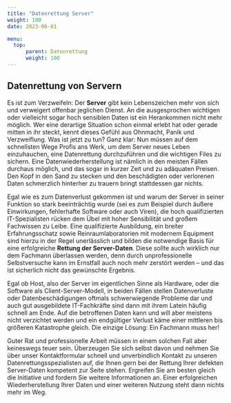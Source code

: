 ```yaml
---
title: "Datenrettung Server"
weight: 100
date: 2023-06-01

menu:
  top:
      parent: Datenrettung
      weight: 100
---
```


## Datenrettung von Servern

Es ist zum Verzweifeln: Der **Server** gibt kein Lebenszeichen mehr von sich und verweigert offenbar jeglichen Dienst. An die ausgesprochen wichtigen oder vielleicht sogar hoch sensiblen Daten ist ein Herankommen nicht mehr möglich. Wer eine derartige Situation schon einmal erlebt hat oder gerade mitten in ihr steckt, kennt dieses Gefühl aus Ohnmacht, Panik und Verzweiflung. Was ist jetzt zu tun? Ganz klar: Nun müssen auf dem schnellsten Wege Profis ans Werk, um dem Server neues Leben einzuhauchen, eine Datenrettung durchzuführen und die wichtigen Files zu sichern. Eine Datenwiederherstellung ist nämlich in den meisten Fällen durchaus möglich, und das sogar in kurzer Zeit und zu adäquaten Preisen. Den Kopf in den Sand zu stecken und den beschädigten oder verlorenen Daten schmerzlich hinterher zu trauern bringt stattdessen gar nichts.

Egal wie es zum Datenverlust gekommen ist und warum der Server in seiner Funktion so stark beeinträchtig wurde (sei es zum Beispiel durch äußere Einwirkungen, fehlerhafte Software oder auch Viren), die hoch qualifizierten IT-Spezialisten rücken dem Übel mit hoher Sensibilität und großem Fachwissen zu Leibe. Eine qualifizierte Ausbildung, ein breiter Erfahrungsschatz sowie Reinraumlaboratorien mit modernem Equipment sind hierzu in der Regel unerlässlich und bilden die notwendige Basis für eine erfolgreiche **Rettung der Server-Daten**. Diese sollte auch wirklich nur dem Fachmann überlassen werden, denn durch unprofessionelle Selbstversuche kann im Ernstfall auch noch mehr zerstört werden – und das ist sicherlich nicht das gewünschte Ergebnis.

Egal ob Host, also der Server im eigentlichen Sinne als Hardware, oder die Software als Client-Server-Modell, in beiden Fällen stellen Datenverluste oder Datenbeschädigungen oftmals schwerwiegende Probleme dar und auch gut ausgebildete IT-Fachkräfte sind dann mit ihrem Latein häufig schnell am Ende. Auf die betroffenen Daten kann und will aber meistens nicht verzichtet werden und ein endgültiger Verlust käme einer mittleren bis größeren Katastrophe gleich. Die einzige Lösung: Ein Fachmann muss her!

Guter Rat und professionelle Arbeit müssen in einem solchen Fall aber keineswegs teuer sein. Überzeugen Sie sich selbst davon und nehmen Sie über unser Kontaktformular schnell und unverbindlich Kontakt zu unseren Datenrettungsspezialisten auf, die Ihnen gern bei der Rettung Ihrer defekten Server-Daten kompetent zur Seite stehen. Ergreifen Sie am besten gleich die Initiative und fordern Sie weitere Informationen an. Einer erfolgreichen Wiederherstellung Ihrer Daten und einer weiteren Nutzung steht dann nichts mehr im Weg.
